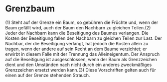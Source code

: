 # Grenzbaum

(1) Steht auf der Grenze ein Baum, so gebühren die Früchte und, wenn der Baum gefällt wird, auch der Baum den Nachbarn zu gleichen Teilen.(2) Jeder der Nachbarn kann die Beseitigung des Baumes verlangen. Die Kosten der Beseitigung fallen den Nachbarn zu gleichen Teilen zur Last. Der Nachbar, der die Beseitigung verlangt, hat jedoch die Kosten allein zu tragen, wenn der andere auf sein Recht an dem Baume verzichtet; er erwirbt in diesem Falle mit der Trennung das Alleineigentum. Der Anspruch auf die Beseitigung ist ausgeschlossen, wenn der Baum als Grenzzeichen dient und den Umständen nach nicht durch ein anderes zweckmäßiges Grenzzeichen ersetzt werden kann.(3) Diese Vorschriften gelten auch für einen auf der Grenze stehenden Strauch. 

